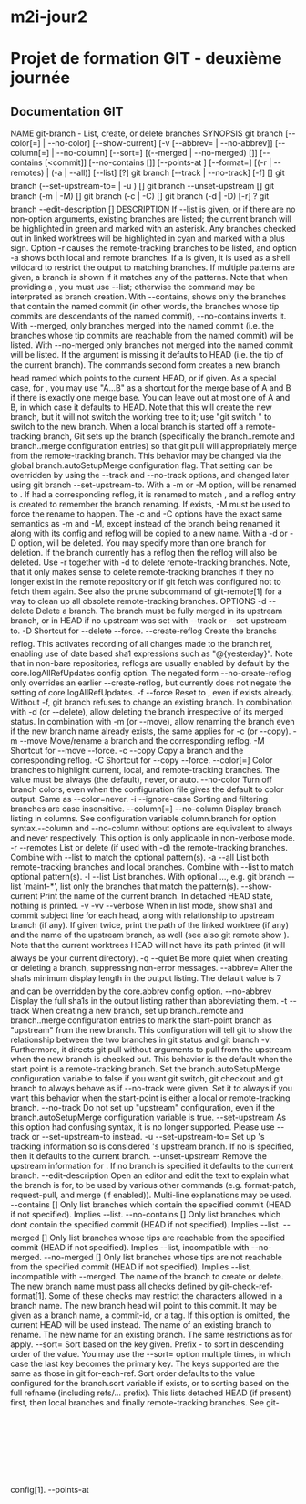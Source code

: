 # m2i-jour2

Projet de formation GIT - deuxième journée
=======================

Documentation GIT
-----------------

NAME
git-branch - List, create, or delete branches
SYNOPSIS
git branch [--color[=<when>] | --no-color] [--show-current]
	[-v [--abbrev=<length> | --no-abbrev]]
	[--column[=<options>] | --no-column] [--sort=<key>]
	[(--merged | --no-merged) [<commit>]]
	[--contains [<commit]] [--no-contains [<commit>]]
	[--points-at <object>] [--format=<format>]
	[(-r | --remotes) | (-a | --all)]
	[--list] [<pattern>?]
git branch [--track | --no-track] [-f] <branchname> [<start-point>]
git branch (--set-upstream-to=<upstream> | -u <upstream>) [<branchname>]
git branch --unset-upstream [<branchname>]
git branch (-m | -M) [<oldbranch>] <newbranch>
git branch (-c | -C) [<oldbranch>] <newbranch>
git branch (-d | -D) [-r] <branchname>?
git branch --edit-description [<branchname>]
DESCRIPTION
If --list is given, or if there are no non-option arguments, existing branches are listed; the current branch will be highlighted in green and marked with an asterisk. Any branches checked out in linked worktrees will be highlighted in cyan and marked with a plus sign. Option -r causes the remote-tracking branches to be listed, and option -a shows both local and remote branches.
If a <pattern> is given, it is used as a shell wildcard to restrict the output to matching branches. If multiple patterns are given, a branch is shown if it matches any of the patterns.
Note that when providing a <pattern>, you must use --list; otherwise the command may be interpreted as branch creation.
With --contains, shows only the branches that contain the named commit (in other words, the branches whose tip commits are descendants of the named commit), --no-contains inverts it. With --merged, only branches merged into the named commit (i.e. the branches whose tip commits are reachable from the named commit) will be listed. With --no-merged only branches not merged into the named commit will be listed. If the <commit> argument is missing it defaults to HEAD (i.e. the tip of the current branch).
The commands second form creates a new branch head named <branchname> which points to the current HEAD, or <start-point> if given. As a special case, for <start-point>, you may use "A...B" as a shortcut for the merge base of A and B if there is exactly one merge base. You can leave out at most one of A and B, in which case it defaults to HEAD.
Note that this will create the new branch, but it will not switch the working tree to it; use "git switch <newbranch>" to switch to the new branch.
When a local branch is started off a remote-tracking branch, Git sets up the branch (specifically the branch.<name>.remote and branch.<name>.merge configuration entries) so that git pull will appropriately merge from the remote-tracking branch. This behavior may be changed via the global branch.autoSetupMerge configuration flag. That setting can be overridden by using the --track and --no-track options, and changed later using git branch --set-upstream-to.
With a -m or -M option, <oldbranch> will be renamed to <newbranch>. If <oldbranch> had a corresponding reflog, it is renamed to match <newbranch>, and a reflog entry is created to remember the branch renaming. If <newbranch> exists, -M must be used to force the rename to happen.
The -c and -C options have the exact same semantics as -m and -M, except instead of the branch being renamed it along with its config and reflog will be copied to a new name.
With a -d or -D option, <branchname> will be deleted. You may specify more than one branch for deletion. If the branch currently has a reflog then the reflog will also be deleted.
Use -r together with -d to delete remote-tracking branches. Note, that it only makes sense to delete remote-tracking branches if they no longer exist in the remote repository or if git fetch was configured not to fetch them again. See also the prune subcommand of git-remote[1] for a way to clean up all obsolete remote-tracking branches.
OPTIONS
-d 
--delete 
Delete a branch. The branch must be fully merged in its upstream branch, or in HEAD if no upstream was set with --track or --set-upstream-to.
-D 
Shortcut for --delete --force.
--create-reflog 
Create the branchs reflog. This activates recording of all changes made to the branch ref, enabling use of date based sha1 expressions such as "<branchname>@{yesterday}". Note that in non-bare repositories, reflogs are usually enabled by default by the core.logAllRefUpdates config option. The negated form --no-create-reflog only overrides an earlier --create-reflog, but currently does not negate the setting of core.logAllRefUpdates.
-f 
--force 
Reset <branchname> to <startpoint>, even if <branchname> exists already. Without -f, git branch refuses to change an existing branch. In combination with -d (or --delete), allow deleting the branch irrespective of its merged status. In combination with -m (or --move), allow renaming the branch even if the new branch name already exists, the same applies for -c (or --copy).
-m 
--move 
Move/rename a branch and the corresponding reflog.
-M 
Shortcut for --move --force.
-c 
--copy 
Copy a branch and the corresponding reflog.
-C 
Shortcut for --copy --force.
--color[=<when>] 
Color branches to highlight current, local, and remote-tracking branches. The value must be always (the default), never, or auto.
--no-color 
Turn off branch colors, even when the configuration file gives the default to color output. Same as --color=never.
-i 
--ignore-case 
Sorting and filtering branches are case insensitive.
--column[=<options>] 
--no-column 
Display branch listing in columns. See configuration variable column.branch for option syntax.--column and --no-column without options are equivalent to always and never respectively.
This option is only applicable in non-verbose mode.
-r 
--remotes 
List or delete (if used with -d) the remote-tracking branches. Combine with --list to match the optional pattern(s).
-a 
--all 
List both remote-tracking branches and local branches. Combine with --list to match optional pattern(s).
-l 
--list 
List branches. With optional <pattern>..., e.g. git branch --list 'maint-*', list only the branches that match the pattern(s).
--show-current 
Print the name of the current branch. In detached HEAD state, nothing is printed.
-v 
-vv 
--verbose 
When in list mode, show sha1 and commit subject line for each head, along with relationship to upstream branch (if any). If given twice, print the path of the linked worktree (if any) and the name of the upstream branch, as well (see also git remote show <remote>). Note that the current worktrees HEAD will not have its path printed (it will always be your current directory).
-q 
--quiet 
Be more quiet when creating or deleting a branch, suppressing non-error messages.
--abbrev=<length> 
Alter the sha1s minimum display length in the output listing. The default value is 7 and can be overridden by the core.abbrev config option.
--no-abbrev 
Display the full sha1s in the output listing rather than abbreviating them.
-t 
--track 
When creating a new branch, set up branch.<name>.remote and branch.<name>.merge configuration entries to mark the start-point branch as "upstream" from the new branch. This configuration will tell git to show the relationship between the two branches in git status and git branch -v. Furthermore, it directs git pull without arguments to pull from the upstream when the new branch is checked out.
This behavior is the default when the start point is a remote-tracking branch. Set the branch.autoSetupMerge configuration variable to false if you want git switch, git checkout and git branch to always behave as if --no-track were given. Set it to always if you want this behavior when the start-point is either a local or remote-tracking branch.
--no-track 
Do not set up "upstream" configuration, even if the branch.autoSetupMerge configuration variable is true.
--set-upstream 
As this option had confusing syntax, it is no longer supported. Please use --track or --set-upstream-to instead.
-u <upstream> 
--set-upstream-to=<upstream> 
Set up <branchname>'s tracking information so <upstream> is considered <branchname>'s upstream branch. If no <branchname> is specified, then it defaults to the current branch.
--unset-upstream 
Remove the upstream information for <branchname>. If no branch is specified it defaults to the current branch.
--edit-description 
Open an editor and edit the text to explain what the branch is for, to be used by various other commands (e.g. format-patch, request-pull, and merge (if enabled)). Multi-line explanations may be used.
--contains [<commit>] 
Only list branches which contain the specified commit (HEAD if not specified). Implies --list.
--no-contains [<commit>] 
Only list branches which dont contain the specified commit (HEAD if not specified). Implies --list.
--merged [<commit>] 
Only list branches whose tips are reachable from the specified commit (HEAD if not specified). Implies --list, incompatible with --no-merged.
--no-merged [<commit>] 
Only list branches whose tips are not reachable from the specified commit (HEAD if not specified). Implies --list, incompatible with --merged.
<branchname> 
The name of the branch to create or delete. The new branch name must pass all checks defined by git-check-ref-format[1]. Some of these checks may restrict the characters allowed in a branch name.
<start-point> 
The new branch head will point to this commit. It may be given as a branch name, a commit-id, or a tag. If this option is omitted, the current HEAD will be used instead.
<oldbranch> 
The name of an existing branch to rename.
<newbranch> 
The new name for an existing branch. The same restrictions as for <branchname> apply.
--sort=<key> 
Sort based on the key given. Prefix - to sort in descending order of the value. You may use the --sort=<key> option multiple times, in which case the last key becomes the primary key. The keys supported are the same as those in git for-each-ref. Sort order defaults to the value configured for the branch.sort variable if exists, or to sorting based on the full refname (including refs/... prefix). This lists detached HEAD (if present) first, then local branches and finally remote-tracking branches. See git-config[1].
--points-at <object> 
Only list branches of the given object.
--format <format> 
A string that interpolates %(fieldname) from a branch ref being shown and the object it points at. The format is the same as that of git-for-each-ref[1].
CONFIGURATION
pager.branch is only respected when listing branches, i.e., when --list is used or implied. The default is to use a pager. See git-config[1].
EXAMPLES
Start development from a known tag 
$ git clone git://git.kernel.org/pub/scm/.../linux-2.6 my2.6
$ cd my2.6
$ git branch my2.6.14 v2.6.14   (1)
$ git switch my2.6.14
This step and the next one could be combined into a single step with "checkout -b my2.6.14 v2.6.14".
Delete an unneeded branch 
$ git clone git://git.kernel.org/.../git.git my.git
$ cd my.git
$ git branch -d -r origin/todo origin/html origin/man   (1)
$ git branch -D test                                    (2)
Delete the remote-tracking branches "todo", "html" and "man". The next fetch or pull will create them again unless you configure them not to. See git-fetch[1].
Delete the "test" branch even if the "master" branch (or whichever branch is currently checked out) does not have all commits from the test branch.
Listing branches from a specific remote 
$ git branch -r -l '<remote>/<pattern>'                 (1)
$ git for-each-ref 'refs/remotes/<remote>/<pattern>'    (2)
Using -a would conflate <remote> with any local branches you happen to have been prefixed with the same <remote> pattern.
for-each-ref can take a wide range of options. See git-for-each-ref[1]
Patterns will normally need quoting.
NOTES
If you are creating a branch that you want to switch to immediately, it is easier to use the "git switch" command with its -c option to do the same thing with a single command.
The options --contains, --no-contains, --merged and --no-merged serve four related but different purposes:
--contains <commit> is used to find all branches which will need special attention if <commit> were to be rebased or amended, since those branches contain the specified <commit>.
--no-contains <commit> is the inverse of that, i.e. branches that dont contain the specified <commit>.
--merged is used to find all branches which can be safely deleted, since those branches are fully contained by HEAD.
--no-merged is used to find branches which are candidates for merging into HEAD, since those branches are not fully contained by HEAD.
SEE ALSO
git-check-ref-format[1], git-fetch[1], git-remote[1], Understanding history: What is a branch? in the Git Users Manual.
GIT
Part of the git[1] suite
